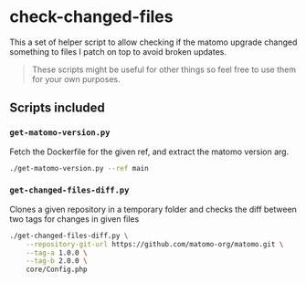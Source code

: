 check-changed-files
===

This a set of helper script to allow checking if the matomo upgrade changed something to files I patch on top to avoid
broken updates.

> These scripts might be useful for other things so feel free to use them for your own purposes.

## Scripts included

### `get-matomo-version.py`

Fetch the Dockerfile for the given ref, and extract the matomo version arg.

```sh
./get-matomo-version.py --ref main
```

### `get-changed-files-diff.py`

Clones a given repository in a temporary folder and checks the diff between two tags for changes in given files

```sh
./get-changed-files-diff.py \
    --repository-git-url https://github.com/matomo-org/matomo.git \
    --tag-a 1.0.0 \
    --tag-b 2.0.0 \
    core/Config.php
```
